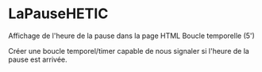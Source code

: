 # LaPauseHETIC

Affichage de l'heure de la pause dans la page HTML
Boucle temporelle (5')

Créer une boucle temporel/timer capable de nous signaler si l'heure de la pause est arrivée. 
